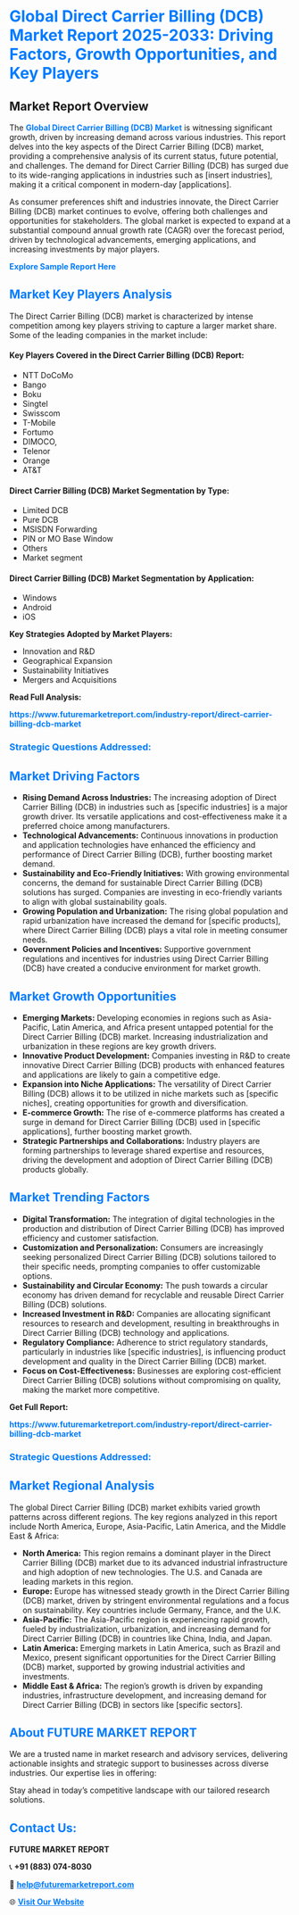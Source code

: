 <h1 style="color: #007BFF;">Global Direct Carrier Billing (DCB) Market Report 2025-2033: Driving Factors, Growth Opportunities, and Key Players</h1>

<section id="overview">
<h2>Market Report Overview</h2>
<p>The <a href="https://www.futuremarketreport.com/industry-report/direct-carrier-billing-dcb-market" style="color: #007BFF; text-decoration: none;"><strong>Global Direct Carrier Billing (DCB) Market</strong></a> is witnessing significant growth, driven by increasing demand across various industries. This report delves into the key aspects of the Direct Carrier Billing (DCB) market, providing a comprehensive analysis of its current status, future potential, and challenges. The demand for Direct Carrier Billing (DCB) has surged due to its wide-ranging applications in industries such as [insert industries], making it a critical component in modern-day [applications].</p>
<p>As consumer preferences shift and industries innovate, the Direct Carrier Billing (DCB) market continues to evolve, offering both challenges and opportunities for stakeholders. The global market is expected to expand at a substantial compound annual growth rate (CAGR) over the forecast period, driven by technological advancements, emerging applications, and increasing investments by major players.</p>
</section>

<section id="overview">
<p><a href="https://www.futuremarketreport.com/request-sample/reportId=106701" style="color: #007BFF; text-decoration: none;"><strong>Explore Sample Report Here</strong></a></p>
</section>

<section id="key-players">
<h2 style="color: #007BFF;">Market Key Players Analysis</h2>
<p>The Direct Carrier Billing (DCB) market is characterized by intense competition among key players striving to capture a larger market share. Some of the leading companies in the market include:</p>
<h4>Key Players Covered in the Direct Carrier Billing (DCB) Report:</h4>
<ul><li>NTT DoCoMo</li><li>Bango</li><li>Boku</li><li>Singtel</li><li>Swisscom</li><li>T-Mobile</li><li>Fortumo</li><li>DIMOCO,</li><li>Telenor</li><li>Orange</li><li>AT&amp;T</li></ul>
<h4>Direct Carrier Billing (DCB) Market Segmentation by Type:</h4>
<ul><li>Limited DCB</li><li>Pure DCB</li><li>MSISDN Forwarding</li><li>PIN or MO Base Window</li><li>Others</li><li>Market segment</li></ul>

<h4>Direct Carrier Billing (DCB) Market Segmentation by Application:</h4>
<ul><li>Windows</li><li>Android</li><li>iOS</li></ul>
<p><strong>Key Strategies Adopted by Market Players:</strong></p>
<ul>
<li>Innovation and R&D</li>
<li>Geographical Expansion</li>
<li>Sustainability Initiatives</li>
<li>Mergers and Acquisitions</li>
</ul>
</section>

<section>
<p><strong>Read Full Analysis: </strong></p><a href="https://www.futuremarketreport.com/industry-report/direct-carrier-billing-dcb-market" style="color: #007BFF; text-decoration: none;"><strong>https://www.futuremarketreport.com/industry-report/direct-carrier-billing-dcb-market</strong></a>
<h3 style="color: #007BFF;">Strategic Questions Addressed:</h3>
</section>

<section id="driving-factors">
<h2 style="color: #007BFF;">Market Driving Factors</h2>
<ul>
<li><strong>Rising Demand Across Industries:</strong> The increasing adoption of Direct Carrier Billing (DCB) in industries such as [specific industries] is a major growth driver. Its versatile applications and cost-effectiveness make it a preferred choice among manufacturers.</li>
<li><strong>Technological Advancements:</strong> Continuous innovations in production and application technologies have enhanced the efficiency and performance of Direct Carrier Billing (DCB), further boosting market demand.</li>
<li><strong>Sustainability and Eco-Friendly Initiatives:</strong> With growing environmental concerns, the demand for sustainable Direct Carrier Billing (DCB) solutions has surged. Companies are investing in eco-friendly variants to align with global sustainability goals.</li>
<li><strong>Growing Population and Urbanization:</strong> The rising global population and rapid urbanization have increased the demand for [specific products], where Direct Carrier Billing (DCB) plays a vital role in meeting consumer needs.</li>
<li><strong>Government Policies and Incentives:</strong> Supportive government regulations and incentives for industries using Direct Carrier Billing (DCB) have created a conducive environment for market growth.</li>
</ul>
</section>

<section id="growth-opportunities">
<h2 style="color: #007BFF;">Market Growth Opportunities</h2>
<ul>
<li><strong>Emerging Markets:</strong> Developing economies in regions such as Asia-Pacific, Latin America, and Africa present untapped potential for the Direct Carrier Billing (DCB) market. Increasing industrialization and urbanization in these regions are key growth drivers.</li>
<li><strong>Innovative Product Development:</strong> Companies investing in R&D to create innovative Direct Carrier Billing (DCB) products with enhanced features and applications are likely to gain a competitive edge.</li>
<li><strong>Expansion into Niche Applications:</strong> The versatility of Direct Carrier Billing (DCB) allows it to be utilized in niche markets such as [specific niches], creating opportunities for growth and diversification.</li>
<li><strong>E-commerce Growth:</strong> The rise of e-commerce platforms has created a surge in demand for Direct Carrier Billing (DCB) used in [specific applications], further boosting market growth.</li>
<li><strong>Strategic Partnerships and Collaborations:</strong> Industry players are forming partnerships to leverage shared expertise and resources, driving the development and adoption of Direct Carrier Billing (DCB) products globally.</li>
</ul>
</section>

<section id="trending-factors">
<h2 style="color: #007BFF;">Market Trending Factors</h2>
<ul>
<li><strong>Digital Transformation:</strong> The integration of digital technologies in the production and distribution of Direct Carrier Billing (DCB) has improved efficiency and customer satisfaction.</li>
<li><strong>Customization and Personalization:</strong> Consumers are increasingly seeking personalized Direct Carrier Billing (DCB) solutions tailored to their specific needs, prompting companies to offer customizable options.</li>
<li><strong>Sustainability and Circular Economy:</strong> The push towards a circular economy has driven demand for recyclable and reusable Direct Carrier Billing (DCB) solutions.</li>
<li><strong>Increased Investment in R&D:</strong> Companies are allocating significant resources to research and development, resulting in breakthroughs in Direct Carrier Billing (DCB) technology and applications.</li>
<li><strong>Regulatory Compliance:</strong> Adherence to strict regulatory standards, particularly in industries like [specific industries], is influencing product development and quality in the Direct Carrier Billing (DCB) market.</li>
<li><strong>Focus on Cost-Effectiveness:</strong> Businesses are exploring cost-efficient Direct Carrier Billing (DCB) solutions without compromising on quality, making the market more competitive.</li>
</ul>
</section>

<section>
<p><strong>Get Full Report: </strong></p><a href="https://www.futuremarketreport.com/industry-report/direct-carrier-billing-dcb-market" style="color: #007BFF; text-decoration: none;"><strong>https://www.futuremarketreport.com/industry-report/direct-carrier-billing-dcb-market</strong></a>
<h3 style="color: #007BFF;">Strategic Questions Addressed:</h3>
</section>


<section id="regional-analysis">
<h2 style="color: #007BFF;">Market Regional Analysis</h2>
<p>The global Direct Carrier Billing (DCB) market exhibits varied growth patterns across different regions. The key regions analyzed in this report include North America, Europe, Asia-Pacific, Latin America, and the Middle East & Africa:</p>
<ul>
<li><strong>North America:</strong> This region remains a dominant player in the Direct Carrier Billing (DCB) market due to its advanced industrial infrastructure and high adoption of new technologies. The U.S. and Canada are leading markets in this region.</li>
<li><strong>Europe:</strong> Europe has witnessed steady growth in the Direct Carrier Billing (DCB) market, driven by stringent environmental regulations and a focus on sustainability. Key countries include Germany, France, and the U.K.</li>
<li><strong>Asia-Pacific:</strong> The Asia-Pacific region is experiencing rapid growth, fueled by industrialization, urbanization, and increasing demand for Direct Carrier Billing (DCB) in countries like China, India, and Japan.</li>
<li><strong>Latin America:</strong> Emerging markets in Latin America, such as Brazil and Mexico, present significant opportunities for the Direct Carrier Billing (DCB) market, supported by growing industrial activities and investments.</li>
<li><strong>Middle East & Africa:</strong> The region’s growth is driven by expanding industries, infrastructure development, and increasing demand for Direct Carrier Billing (DCB) in sectors like [specific sectors].</li>
</ul>
</section>

<footer>
<h2 style="color: #007BFF;">About FUTURE MARKET REPORT</h2>
<p>We are a trusted name in market research and advisory services, delivering actionable insights and strategic support to businesses across diverse industries. Our expertise lies in offering:</p>

<p>Stay ahead in today’s competitive landscape with our tailored research solutions.</p>

<h2 style="color: #007BFF;">Contact Us:</h2>
<p><strong>FUTURE MARKET REPORT</strong></p>
<p>📞 <strong>+91 (883) 074-8030</strong></p>
<p>📧 <strong><a href="mailto:help@futuremarketreport.com" style="color: #007BFF;">help@futuremarketreport.com</a></strong></p>
<p>🌐 <strong><a href="https://www.futuremarketreport.com/" style="color: #007BFF;">Visit Our Website</a></strong></p>
</footer>